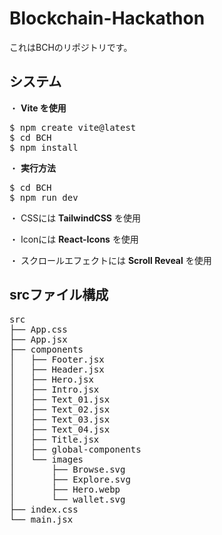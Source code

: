 # Blockchain-Hackathon

これはBCHのリポジトリです。

## システム

・ **Vite を使用**

<pre>
$ npm create vite@latest
$ cd BCH
$ npm install
</pre>

・ **実行方法**

<pre>
$ cd BCH
$ npm run dev
</pre>

・ CSSには **TailwindCSS** を使用

・ Iconには **React-Icons** を使用

・ スクロールエフェクトには **Scroll Reveal** を使用

## srcファイル構成

<pre>
src
├── App.css
├── App.jsx
├── components
│   ├── Footer.jsx
│   ├── Header.jsx
│   ├── Hero.jsx
│   ├── Intro.jsx
│   ├── Text_01.jsx
│   ├── Text_02.jsx
│   ├── Text_03.jsx
│   ├── Text_04.jsx
│   ├── Title.jsx
│   ├── global-components
│   └── images
│       ├── Browse.svg
│       ├── Explore.svg
│       ├── Hero.webp
│       └── wallet.svg
├── index.css
└── main.jsx
</pre>

